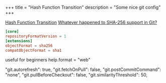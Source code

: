 +++
title = "Hash Function Transition"
description = "Some nice git config"
+++

[Hash Function Transition](https://git-scm.com/docs/hash-function-transition/)
[Whatever happened to SHA-256 support in Git?](https://lwn.net/Articles/898522/)

```toml
[core]
repositoryFormatVersion = 1
[extensions]
objectFormat = sha256
compatObjectFormat = sha1
```

useful for beginners
help.format = "web"

"git.autorefresh": true,
"git.fetchOnPull": false,
"git.postCommitCommand": "none",
"git.pullBeforeCheckout": false,
"git.similarityThreshold": 50,
